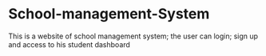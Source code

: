 # School-management-System
This is a website of school management system; the user can login; sign up and access to his student dashboard
